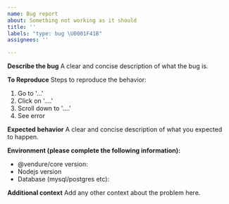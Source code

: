```yaml
---
name: Bug report
about: Something not working as it should
title: ''
labels: "type: bug \U0001F41B"
assignees: ''

---
```


**Describe the bug**
A clear and concise description of what the bug is.

**To Reproduce**
Steps to reproduce the behavior:
1. Go to '...'
2. Click on '....'
3. Scroll down to '....'
4. See error

**Expected behavior**
A clear and concise description of what you expected to happen.

**Environment (please complete the following information):**
 - @vendure/core version:
 - Nodejs version
 - Database (mysql/postgres etc):

**Additional context**
Add any other context about the problem here.
